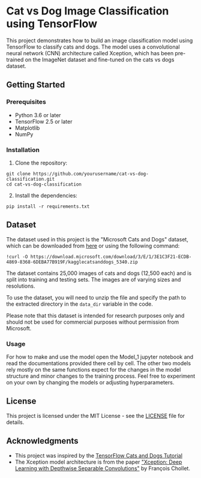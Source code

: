 # Cat vs Dog Image Classification using TensorFlow

This project demonstrates how to build an image classification model using TensorFlow to classify cats and dogs. The model uses a convolutional neural network (CNN) architecture called Xception, which has been pre-trained on the ImageNet dataset and fine-tuned on the cats vs dogs dataset.

## Getting Started

### Prerequisites

- Python 3.6 or later
- TensorFlow 2.5 or later
- Matplotlib
- NumPy

### Installation

1. Clone the repository:

```
git clone https://github.com/yourusername/cat-vs-dog-classification.git
cd cat-vs-dog-classification
```

2. Install the dependencies:

```
pip install -r requirements.txt
```

## Dataset

The dataset used in this project is the "Microsoft Cats and Dogs" dataset, which can be downloaded from [here](https://www.microsoft.com/en-us/download/details.aspx?id=54765) or using the following command:

```
!curl -O https://download.microsoft.com/download/3/E/1/3E1C3F21-ECDB-4869-8368-6DEBA77B919F/kagglecatsanddogs_5340.zip
```

The dataset contains 25,000 images of cats and dogs (12,500 each) and is split into training and testing sets. The images are of varying sizes and resolutions.

To use the dataset, you will need to unzip the file and specify the path to the extracted directory in the `data_dir` variable in the code.

Please note that this dataset is intended for research purposes only and should not be used for commercial purposes without permission from Microsoft.


### Usage

For how to make and use the model open the Model_1 jupyter notebook and read the documentations provided there cell by cell. The other two models rely mostly on the same functions expect for the changes in the model structure and minor changes to the training process. Feel free to experiment on your own by changing the models or adjusting hyperparameters.
## License

This project is licensed under the MIT License - see the [LICENSE](LICENSE) file for details.

## Acknowledgments

- This project was inspired by the [TensorFlow Cats and Dogs Tutorial](https://www.tensorflow.org/tutorials/images/classification)
- The Xception model architecture is from the paper ["Xception: Deep Learning with Depthwise Separable Convolutions"](https://arxiv.org/abs/1610.02357) by François Chollet.
